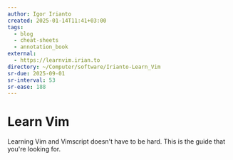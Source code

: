 ```yaml
---
author: Igor Irianto
created: 2025-01-14T11:41+03:00
tags:
  - blog
  - cheat-sheets
  - annotation_book
external:
  - https://learnvim.irian.to
directory: ~/Computer/software/Irianto-Learn_Vim
sr-due: 2025-09-01
sr-interval: 53
sr-ease: 188
---
```


# Learn Vim

Learning Vim and Vimscript doesn't have to be hard. This is the guide that
you're looking for.
